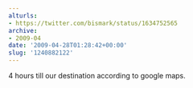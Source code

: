 ```yaml
---
alturls:
- https://twitter.com/bismark/status/1634752565
archive:
- 2009-04
date: '2009-04-28T01:28:42+00:00'
slug: '1240882122'
---
```


4 hours till our destination according to google maps.

